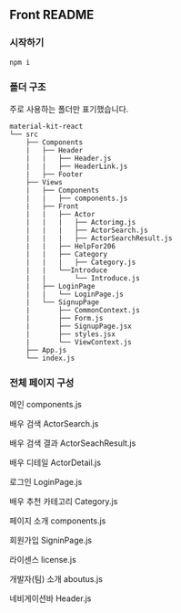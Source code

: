 ## Front README

### 시작하기

```bash
npm i
```



### 폴더 구조

주로 사용하는 폴더만 표기했습니다.

```
material-kit-react
└── src
    ├── Components
    |   ├── Header
    |   |	├── Header.js
    |   |	├── HeaderLink.js
    |   ├── Footer 
	├── Views
    |   ├── Components
	|	|	├── components.js
	|	├── Front
    | 	|	├── Actor
	|	|	|	├── Actorimg.js
	|	|	|	├── ActorSearch.js
    |   |   |	├── ActorSearchResult.js
	|	|	├── HelpFor206
	|	|	├── Category
	|	|	|	├── Category.js
    |   |   └──Introduce
	|	|		└── Introduce.js
	|	├──	LoginPage		
	|	|	└──	LoginPage.js
	|	└── SignupPage
	|		├── CommonContext.js
	|		├── Form.js
	|		├──	SignupPage.jsx
	|		├── styles.jsx
	|		└── ViewContext.js
	├── App.js
	└── index.js
```



### 전체 페이지 구성

메인							components.js

배우 검색					ActorSearch.js

배우 검색 결과			ActorSeachResult.js

배우 디테일				 ActorDetail.js

로그인						LoginPage.js

배우 추천 카테고리	Category.js

페이지 소개				components.js

회원가입					SigninPage.js

라이센스					license.js

개발자(팀) 소개		aboutus.js

네비게이션바			Header.js